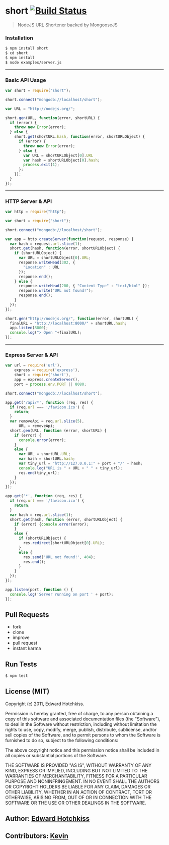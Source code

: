 
# short [![Build Status](https://secure.travis-ci.org/edwardhotchkiss/short.png)](http://travis-ci.org/edwardhotchkiss/short)

> NodeJS URL Shortener backed by MongooseJS

### Installation

```bash
$ npm install short
$ cd short
$ npm install
$ node examples/server.js
```
***

### Basic API Usage

```javascript
var short = require("short");

short.connect("mongodb://localhost/short");

var URL = "http://nodejs.org/";

short.gen(URL, function(error, shortURL) {
  if (error) {
    throw new Error(error);
  } else {
    short.get(shortURL.hash, function(error, shortURLObject) {
      if (error) {
        throw new Error(error);
      } else {
        var URL = shortURLObject[0].URL
        var hash = shortURLObject[0].hash;
        process.exit(1);
      };
    });
  }
});
```
***

### HTTP Server & API

```javascript
var http = require("http");

var short = require("short");

short.connect("mongodb://localhost/short");

var app = http.createServer(function(request, response) {
  var hash = request.url.slice(1);
  short.get(hash, function(error, shortURLObject) {
    if (shortURLObject) {
      var URL = shortURLObject[0].URL;
      response.writeHead(302, {
        "Location" : URL
      });
      response.end();
    } else {
      response.writeHead(200, { "Content-Type" : "text/html" });
      response.write("URL not found!");
      response.end();
    }
  });
});

short.gen("http://nodejs.org/", function(error, shortURL) {
  finalURL = "http://localhost:8000/" + shortURL.hash;
  app.listen(8000);
  console.log("> Open "+finalURL);
});
```
***

### Express Server & API
```javascript
var url = require('url'),
    express = require('express'),
    short = require('short'),
    app = express.createServer(),
    port = process.env.PORT || 8080;

short.connect("mongodb://localhost/short");

app.get('/api/*', function (req, res) {
  if (req.url === '/favicon.ico') {
    return;
  }
  var removeApi = req.url.slice(5),
      URL = removeApi;
  short.gen(URL, function (error, shortURL) {
    if (error) {
      console.error(error);
    } 
    else {
      var URL = shortURL.URL;
      var hash = shortURL.hash;
      var tiny_url = "http://127.0.0.1:" + port + "/" + hash;
      console.log("URL is " + URL + " " + tiny_url);
      res.end(tiny_url);
    }
  });
});

app.get('*', function (req, res) {
  if (req.url === '/favicon.ico') {
    return;
  }
  var hash = req.url.slice(1);
  short.get(hash, function (error, shortURLObject) {
    if (error) {console.error(error);
    } 
    else {
      if (shortURLObject) {
        res.redirect(shortURLObject[0].URL);
      } 
      else {
        res.send('URL not found!', 404);
        res.end();
      }
    }
  });
});

app.listen(port, function () {
  console.log('Server running on port ' + port);
});

```

## Pull Requests

  * fork
  * clone
  * improve
  * pull request
  * instant karma

## Run Tests

``` bash
$ npm test
```

## License (MIT)

Copyright (c) 2011, Edward Hotchkiss.

Permission is hereby granted, free of charge, to any person obtaining
a copy of this software and associated documentation files (the
"Software"), to deal in the Software without restriction, including
without limitation the rights to use, copy, modify, merge, publish,
distribute, sublicense, and/or sell copies of the Software, and to
permit persons to whom the Software is furnished to do so, subject to
the following conditions:

The above copyright notice and this permission notice shall be
included in all copies or substantial portions of the Software.

THE SOFTWARE IS PROVIDED "AS IS", WITHOUT WARRANTY OF ANY KIND,
EXPRESS OR IMPLIED, INCLUDING BUT NOT LIMITED TO THE WARRANTIES OF
MERCHANTABILITY, FITNESS FOR A PARTICULAR PURPOSE AND
NONINFRINGEMENT. IN NO EVENT SHALL THE AUTHORS OR COPYRIGHT HOLDERS BE
LIABLE FOR ANY CLAIM, DAMAGES OR OTHER LIABILITY, WHETHER IN AN ACTION
OF CONTRACT, TORT OR OTHERWISE, ARISING FROM, OUT OF OR IN CONNECTION
WITH THE SOFTWARE OR THE USE OR OTHER DEALINGS IN THE SOFTWARE.

## Author: [Edward Hotchkiss][0]
## Contributors: [Kevin][1]

[0]: http://ingklabs.com/
[1]: http://github.com/thinkroth/
